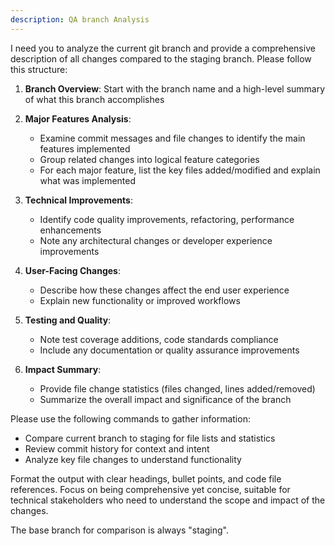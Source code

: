 ```yaml
---
description: QA branch Analysis
---
```


I need you to analyze the current git branch and provide a comprehensive description of all changes compared to the staging branch. Please follow this structure:

1. **Branch Overview**: Start with the branch name and a high-level summary of what this branch accomplishes

2. **Major Features Analysis**: 
   - Examine commit messages and file changes to identify the main features implemented
   - Group related changes into logical feature categories
   - For each major feature, list the key files added/modified and explain what was implemented

3. **Technical Improvements**: 
   - Identify code quality improvements, refactoring, performance enhancements
   - Note any architectural changes or developer experience improvements

4. **User-Facing Changes**:
   - Describe how these changes affect the end user experience
   - Explain new functionality or improved workflows

5. **Testing and Quality**:
   - Note test coverage additions, code standards compliance
   - Include any documentation or quality assurance improvements

6. **Impact Summary**:
   - Provide file change statistics (files changed, lines added/removed)
   - Summarize the overall impact and significance of the branch

Please use the following commands to gather information:
- Compare current branch to staging for file lists and statistics
- Review commit history for context and intent
- Analyze key file changes to understand functionality

Format the output with clear headings, bullet points, and code file references. Focus on being comprehensive yet concise, suitable for technical stakeholders who need to understand the scope and impact of the changes.

The base branch for comparison is always "staging".
